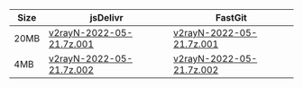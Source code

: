 |    Size   |     jsDelivr  | FastGit |
|  ---  |  ---  |  ---  |
| 20MB | [v2rayN-2022-05-21.7z.001](https://cdn.jsdelivr.net/gh/googleians/v2rayN-32@main/v2rayN-2022-05-21.7z.001) | [v2rayN-2022-05-21.7z.001](https://raw.fastgit.org/googleians/v2rayN-32/main/v2rayN-2022-05-21.7z.001) |
| 4MB | [v2rayN-2022-05-21.7z.002](https://cdn.jsdelivr.net/gh/googleians/v2rayN-32@main/v2rayN-2022-05-21.7z.002) | [v2rayN-2022-05-21.7z.002](https://raw.fastgit.org/googleians/v2rayN-32/main/v2rayN-2022-05-21.7z.002) |
